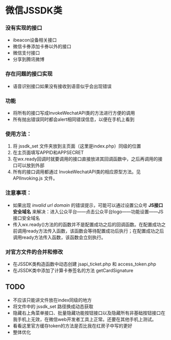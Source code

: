 # 微信JSSDK类

### 没有实现的接口
* ibeacon设备相关接口
* 微信卡券添加卡券以外的接口
* 微信支付接口
* 分享到腾讯微博


### 存在问题的接口实现
* 语音识别接口如果没有接收到语音似乎会出现错误


### 功能
* 将所有的接口写成InvokeWechatAPI类的方法进行方便的调用
* 所有抛出错误同时都会alert相同错误信息，以便在手机上看到



### 使用方法：
1. 将 jssdk_set 文件夹放到主页面（这里是index.php）同级的位置
2. 在主页面填写APPID和APPSECRET
3. 在wx.ready回调时就要调用的接口直接放进其回调函数中，之后再调用的接口可以放到外部
4. 所有的接口调用都通过 InvokeWechatAPI类的相应原型方法。见 APIInvoking.js 文件。


### 注意事项：
* 如果出现 *invalid url domain* 的错误提示，可能可以通过设置公众号 **JS接口安全域名** 来解决：进入公众平台——点击公众平台logo——功能设置——JS接口安全域名 
* 传入wx.ready()方法的的函数并不是配置成功之后的回调函数。在配置成功之前调用ready方法传入函数，该函数会等待配置成功后执行；在配置成功之后调用ready方法传入函数，该函数会立刻执行。


### 对官方文件的合并和修改
* 在JSSDK类构造函数中动态创建 jsapi_ticket.php 和 access_token.php
* 在JSSDK类中添加了计算卡券签名的方法 getCardSignature

## TODO
* 不应该只能讲文件放在index同级的地方
* 将文件中的 jssdk_set 路径换成动态获取
* 隐藏右上角菜单接口、批量隐藏功能按钮接口以及隐藏所有非基础按钮接口在我手机上无效，在微信web开发者工具上正常。还要在其他手机上测试。
* 看看这里官方缓存token的方法是否比我在红房子中写的更好
* 整体优化